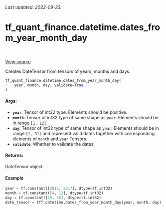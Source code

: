 <!--
This file is generated by a tool. Do not edit directly.
For open-source contributions the docs will be updated automatically.
-->

*Last updated: 2022-09-23.*

<div itemscope itemtype="http://developers.google.com/ReferenceObject">
<meta itemprop="name" content="tf_quant_finance.datetime.dates_from_year_month_day" />
<meta itemprop="path" content="Stable" />
</div>

# tf_quant_finance.datetime.dates_from_year_month_day

<!-- Insert buttons and diff -->

<table class="tfo-notebook-buttons tfo-api" align="left">
</table>

<a target="_blank" href="https://github.com/google/tf-quant-finance/blob/master/tf_quant_finance/datetime/date_tensor.py">View source</a>



Creates DateTensor from tensors of years, months and days.

```python
tf_quant_finance.datetime.dates_from_year_month_day(
    year, month, day, validate=True
)
```



<!-- Placeholder for "Used in" -->


#### Args:


* <b>`year`</b>: Tensor of int32 type. Elements should be positive.
* <b>`month`</b>: Tensor of int32 type of same shape as `year`. Elements should be in
  range `[1, 12]`.
* <b>`day`</b>: Tensor of int32 type of same shape as `year`. Elements should be in
  range `[1, 31]` and represent valid dates together with corresponding
  elements of `month` and `year` Tensors.
* <b>`validate`</b>: Whether to validate the dates.


#### Returns:

DateTensor object.


#### Example

```python
year = tf.constant([2015, 2017], dtype=tf.int32)
month = tf.constant([4, 12], dtype=tf.int32)
day = tf.constant([15, 30], dtype=tf.int32)
date_tensor = tff.datetime.dates_from_year_month_day(year, month, day)
```